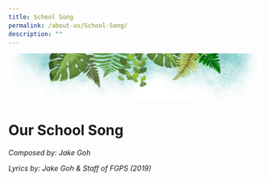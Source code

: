 ```yaml
---
title: School Song
permalink: /about-us/School-Song/
description: ""
---
```

![](/images/Banner.png)

# **Our School Song**

*Composed by: Jake Goh*

*Lyrics by: Jake Goh & Staff of FGPS (2019)*